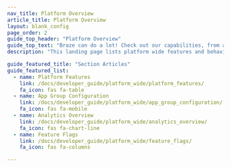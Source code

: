 ```yaml
---
nav_title: Platform Overview
article_title: Platform Overview
layout: blank_config
page_order: 2
guide_top_header: "Platform Overview"
guide_top_text: "Braze can do a lot! Check out our capabilities, from a developer frame of mind!"
description: "This landing page lists platform wide features and behaviors, including getting started materials, sample use cases, sending test messages, and feature flags."

guide_featured_title: "Section Articles"
guide_featured_list:
  - name: Platform Features
    link: /docs/developer_guide/platform_wide/platform_features/
    fa_icon: fas fa-table
  - name: App Group Configuration
    link: /docs/developer_guide/platform_wide/app_group_configuration/
    fa_icon: fas fa-mobile
  - name: Analytics Overview
    link: /docs/developer_guide/platform_wide/analytics_overview/
    fa_icon: fas fa-chart-line
  - name: Feature Flags
    link: /docs/developer_guide/platform_wide/feature_flags/
    fa_icon: fas fa-columns

---
```

